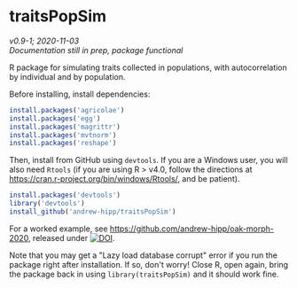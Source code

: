 # traitsPopSim
_v0.9-1; 2020-11-03_  
_Documentation still in prep, package functional_
 
R package for simulating traits collected in populations, with autocorrelation by individual and by population.

Before installing, install dependencies:

```r
install.packages('agricolae')
install.packages('egg')
install.packages('magrittr')
install.packages('mvtnorm')
install.packages('reshape')
```

Then, install from GitHub using `devtools`. If you are a Windows user, you will also
need `Rtools` (if you are using R > v4.0, follow the directions at https://cran.r-project.org/bin/windows/Rtools/, and be patient).

```r
install.packages('devtools')
library('devtools')
install_github('andrew-hipp/traitsPopSim')
```

For a worked example, see https://github.com/andrew-hipp/oak-morph-2020,
released under [![DOI](https://zenodo.org/badge/140023087.svg)](https://zenodo.org/badge/latestdoi/140023087).

Note that you may get a "Lazy load database corrupt" error if you run the package
right after installation. If so, don't worry! Close R, open again, bring the package
back in using `library(traitsPopSim)` and it should work fine.
